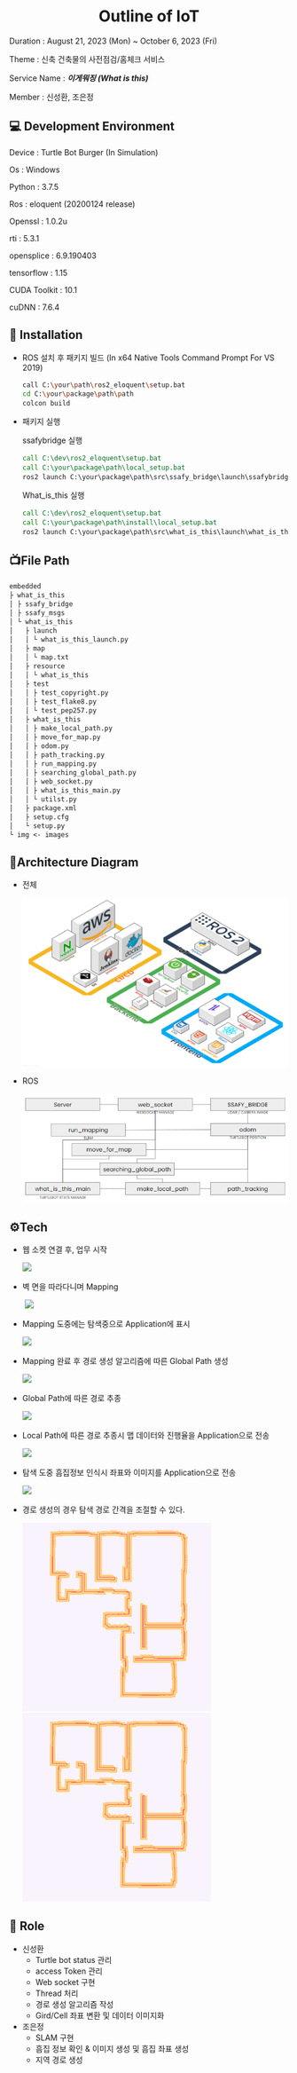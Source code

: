 <center><h1>Outline of IoT</h1></center>

Duration : August 21, 2023 (Mon) ~ October 6, 2023 (Fri)

Theme : 신축 건축물의 사전점검/홈체크 서비스

Service Name : **_이게뭐징 (What is this)_**

Member : 신성환, 조은정

## :computer: Development Environment

Device : Turtle Bot Burger (In Simulation)

Os : Windows

Python : 3.7.5

Ros : eloquent (20200124 release)

Openssl : 1.0.2u

rti : 5.3.1

opensplice : 6.9.190403

tensorflow : 1.15

CUDA Toolkit : 10.1

cuDNN : 7.6.4

## :bookmark_tabs: Installation

- ROS 설치 후 패키지 빌드 (In x64 Native Tools Command Prompt For VS 2019)

  ```bash
  call C:\your\path\ros2_eloquent\setup.bat
  cd C:\your\package\path\path
  colcon build
  ```

- 패키지 실행

  ssafybridge 실행

  ```cmd
  call C:\dev\ros2_eloquent\setup.bat
  call C:\your\package\path\local_setup.bat
  ros2 launch C:\your\package\path\src\ssafy_bridge\launch\ssafybridge_launch.py
  ```

  What_is_this 실행

  ```cmd
  call C:\dev\ros2_eloquent\setup.bat
  call C:\your\package\path\install\local_setup.bat
  ros2 launch C:\your\package\path\src\what_is_this\launch\what_is_this_launch.py
  ```

## 📺File Path

```
embedded
├ what_is_this
│ ├ ssafy_bridge
│ ├ ssafy_msgs
│ └ what_is_this
│   ├ launch
│   │ └ what_is_this_launch.py
│   ├ map
│   │ └ map.txt
│   ├ resource
│   │ └ what_is_this
│   ├ test
│   │ ├ test_copyright.py
│   │ ├ test_flake8.py
│   │ └ test_pep257.py
│   ├ what_is_this
│   │ ├ make_local_path.py
│   │ ├ move_for_map.py
│   │ ├ odom.py
│   │ ├ path_tracking.py
│   │ ├ run_mapping.py
│   │ ├ searching_global_path.py
│   │ ├ web_socket.py
│   │ ├ what_is_this_main.py
│   │ └ utilst.py
│   ├ package.xml
│   ├ setup.cfg
│   └ setup.py
└ img <- images
```

## 🧬Architecture Diagram

- 전체

  <img src="./what_is_this/img/architecture.png">

- ROS

  <img src="./what_is_this/img/architecture2.png">



## ⚙Tech

- 웹 소켓 연결 후, 업무 시작

  <img src="./what_is_this/img/mapping.gif">

- 벽 면을 따라다니며 Mapping

  ​	<img src="./what_is_this/img/mapping2.gif">

- Mapping 도중에는 탐색중으로 Application에 표시

  <img src="./what_is_this/img/mapping3.gif">

- Mapping 완료 후 경로 생성 알고리즘에 따른 Global Path 생성

  <img src="./what_is_this/img/global.gif">

- Global Path에 따른 경로 추종

  <img src="./what_is_this/img/pathtracking.gif">

- Local Path에 따른 경로 추종시 맵 데이터와 진행율을 Application으로 전송

  <img src="./what_is_this/img/find.gif">

- 탐색 도중 흠집정보 인식시 좌표와 이미지를 Application으로 전송

  <img src="./what_is_this/img/find2.gif">

- 경로 생성의 경우 탐색 경로 간격을 조절할 수 있다.

  <img src="./what_is_this/img/path.gif"><img src="./what_is_this/img/path2.gif">



## :foggy: Role

- 신성환
  - Turtle bot status 관리
  - access Token 관리
  - Web socket 구현
  - Thread 처리
  - 경로 생성 알고리즘 작성
  - Gird/Cell 좌표 변환 및 데이터 이미지화
- 조은정
  - SLAM 구현
  - 흠집 정보 확인 & 이미지 생성 및 흠집 좌표 생성
  - 지역 경로 생성
